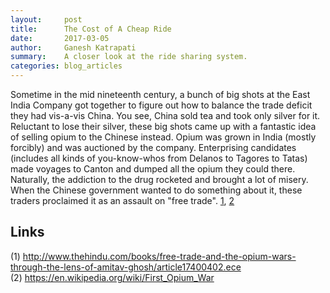 ```yaml
---
layout:     post
title:      The Cost of A Cheap Ride
date:       2017-03-05
author:     Ganesh Katrapati
summary:    A closer look at the ride sharing system.
categories: blog_articles
---
```


Sometime in the mid nineteenth century, a bunch of big shots at the East India Company got together to figure out how to balance the trade deficit they had vis-a-vis China. You see, China sold tea and took only silver for it. Reluctant to lose their silver, these big shots came up with a fantastic idea of selling opium to the Chinese instead. Opium was grown in India (mostly forcibly) and was auctioned by the company. Enterprising candidates (includes all kinds of you-know-whos from Delanos to Tagores to Tatas) made voyages to Canton and dumped all the opium they could there. Naturally, the addiction to the drug rocketed and brought a lot of misery. When the Chinese government wanted to do something about it, these traders proclaimed it as an assault on "free trade". [1](http://www.thehindu.com/books/free-trade-and-the-opium-wars-through-the-lens-of-amitav-ghosh/article17400402.ece), [2](https://en.wikipedia.org/wiki/First_Opium_War)
 


## Links
(1) http://www.thehindu.com/books/free-trade-and-the-opium-wars-through-the-lens-of-amitav-ghosh/article17400402.ece  
(2) https://en.wikipedia.org/wiki/First_Opium_War